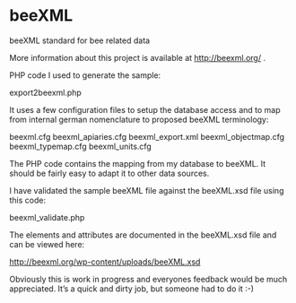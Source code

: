 # beeXML
 beeXML standard for bee related data
 
 More information about this project is available at http://beexml.org/ .

PHP code I used to generate the sample:

export2beexml.php

It uses a few configuration files to setup the database access and to map from internal german nomenclature to proposed beeXML terminology:

beexml.cfg
beexml_apiaries.cfg
beexml_export.xml
beexml_objectmap.cfg
beexml_typemap.cfg
beexml_units.cfg

The PHP code contains the mapping from my database to beeXML. It should be fairly easy to adapt it to other data sources.

I have validated the sample beeXML file against the beeXML.xsd file using this code:

beexml_validate.php

The elements and attributes are documented in the beeXML.xsd file and can be viewed here:

http://beexml.org/wp-content/uploads/beeXML.xsd

Obviously this is work in progress and everyones feedback would be much appreciated. It’s a quick and dirty job, but someone had to do it :-)
